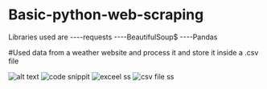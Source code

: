# Basic-python-web-scraping
Libraries used are
----requests
----BeautifulSoup$
----Pandas

#Used data from a weather website and process it and store it inside a .csv file



![alt text](http://url/to/img.png)
![code snippit](https://github.com/Sonny1314/Basic-python-web-scraping/blob/master/Annotation%202020-05-06%20134436.png)
![exceel ss](https://github.com/Sonny1314/Basic-python-web-scraping/blob/master/excel.png)
![csv file ss](https://github.com/Sonny1314/Basic-python-web-scraping/blob/master/Annotation%202020-05-06%20134504%20csv.png)

